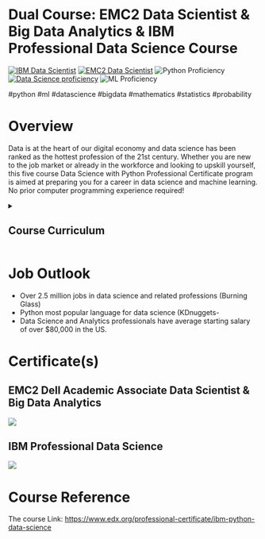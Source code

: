 # Dual Course: EMC2 Data Scientist & Big Data Analytics & IBM Professional Data Science Course
[![IBM Data Scientist](https://img.shields.io/badge/IBM%20Data%20Scientist-Professional-blue)](https://credentials.edx.org/credentials/7a4b5b0484054419832be81568f80ce8/)
[![EMC2 Data Scientist](https://img.shields.io/badge/EMC2%20Big%20Data-Dell-cyan)](https://tinyurl.com/2c79ufxr)
![Python Proficiency](https://img.shields.io/badge/PYTHON-Professional-red)
[![Data Science proficiency](https://img.shields.io/badge/Data%20Science-Professional-red)](https://credentials.edx.org/credentials/7a4b5b0484054419832be81568f80ce8/)
![ML Proficiency](https://img.shields.io/badge/Machine%20Learning-Professional-red)

#python #ml #datascience #bigdata #mathematics #statistics #probability

# Overview
Data is at the heart of our digital economy and data science has been ranked as the hottest profession of the 21st century. Whether you are new to the job market or already in the workforce and looking to upskill yourself, this five course Data Science with Python Professional Certificate program is aimed at preparing you for a career in data science and machine learning. No prior computer programming experience required!

<details><summary><h2>Course Curriculum</h2></summary>
  
<details><summary><h3>Python Basics for Data Science</h3></summary>
This Python course provides a beginner-friendly introduction to Python for Data Science. Practice through lab exercises, and you'll be ready to create your first Python scripts on your own!</details>
<details><summary><h3>Analyzing Data with Python</h3></summary>
In this course, you will learn how to analyze data in Python using multi-dimensional arrays in numpy, manipulate DataFrames in pandas, use SciPy library of mathematical routines, and perform machine learning using scikit-learn!</details>
<details><summary><h3>Visualizing Data with Python</h3></summary>
Data visualization is the graphical representation of data in order to interactively and efficiently convey insights to clients, customers, and stakeholders in general.</details>
<details><summary><h3>Machine Learning with Python: A Practical Introduction</h3></summary>
Machine Learning can be an incredibly beneficial tool to uncover hidden insights and predict future trends. This Machine Learning with Python course will give you all the tools you need to get started with supervised and unsupervised learning.</details>
</details>

# Job Outlook
- Over 2.5 million jobs in data science and related professions (Burning Glass)
- Python most popular language for data science (KDnuggets-
- Data Science and Analytics professionals have average starting salary of over $80,000 in the US.

# Certificate(s)
## EMC2 Dell Academic Associate Data Scientist & Big Data Analytics
![](https://tinyurl.com/2c79ufxr)
## IBM Professional Data Science
![](https://github.com/AI-Ahmed/IBM_DS/blob/main/Certificate.PNG)

# Course Reference
The course Link: https://www.edx.org/professional-certificate/ibm-python-data-science
